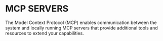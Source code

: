 # MCP SERVERS

The Model Context Protocol (MCP) enables communication between the system and locally running MCP servers that provide additional tools and resources to extend your capabilities.

